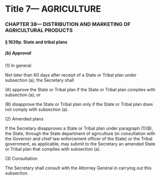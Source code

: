 
# Title 7— AGRICULTURE
### CHAPTER 38— DISTRIBUTION AND MARKETING OF AGRICULTURAL PRODUCTS
#### § 1639p. State and tribal plans
##### (b) Approval

(1) In general

Not later than 60 days after receipt of a State or Tribal plan under subsection (a), the Secretary shall

(A) approve the State or Tribal plan if the State or Tribal plan complies with subsection (a); or

(B) disapprove the State or Tribal plan only if the State or Tribal plan does not comply with subsection (a).

(2) Amended plans

If the Secretary disapproves a State or Tribal plan under paragraph (1)(B), the State, through the State department of agriculture (in consultation with the Governor and chief law enforcement officer of the State) or the Tribal government, as applicable, may submit to the Secretary an amended State or Tribal plan that complies with subsection (a).

(3) Consultation

The Secretary shall consult with the Attorney General in carrying out this subsection.
